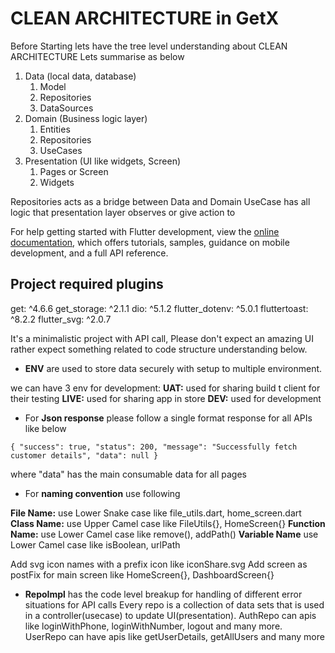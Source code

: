 # CLEAN ARCHITECTURE in GetX

Before Starting lets have the tree level understanding about CLEAN ARCHITECTURE
Lets summarise as below

1. Data (local data, database)
    1. Model
    2. Repositories
    3. DataSources
2. Domain (Business logic layer)
    1. Entities
    2. Repositories
    3. UseCases
3. Presentation (UI like widgets, Screen)
    1. Pages or Screen
    2. Widgets

Repositories acts as a bridge between Data and Domain
UseCase has all logic that presentation layer observes or give action to

For help getting started with Flutter development, view the
[online documentation](https://docs.flutter.dev/), which offers tutorials,
samples, guidance on mobile development, and a full API reference.

## **Project required plugins**
get: ^4.6.6
get_storage: ^2.1.1
dio: ^5.1.2
flutter_dotenv: ^5.0.1
fluttertoast: ^8.2.2
flutter_svg: ^2.0.7

It's a minimalistic project with API call, Please don't expect an amazing UI rather expect something
related to code structure understanding below.

* **ENV** are used to store data securely with setup to multiple environment.

we can have 3 env for development: 
**UAT:** used for sharing build t client for their testing
**LIVE:** used for sharing app in store
**DEV:** used for development

* For **Json response** please follow a single format response for all APIs like below

`{
"success": true,
"status": 200,
"message": "Successfully fetch customer details",
"data": null
}`

where "data" has the main consumable data for all pages

* For **naming convention** use following

**File Name:** use Lower Snake case like file_utils.dart, home_screen.dart
**Class Name:** use Upper Camel case like FileUtils{}, HomeScreen{}
**Function Name:** use Lower Camel case like remove(), addPath()
**Variable Name** use Lower Camel case like isBoolean, urlPath

Add svg icon names with a prefix icon like iconShare.svg
Add screen as postFix for main screen like HomeScreen{}, DashboardScreen{} 

* **RepoImpl** has the code level breakup for handling of different error situations for API calls
Every repo is a collection of data sets that is used in a controller(usecase) to update UI(presentation).
AuthRepo can apis like loginWithPhone, loginWithNumber, logout and many more.
UserRepo can have apis like getUserDetails, getAllUsers and many more

